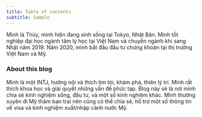 ```yaml
---
title: Table of contents
subtitle: Sample
---
```


Mình là Thủy, mình hiện đang sinh sống tại Tokyo, Nhật Bản. Mình tốt nghiệp đại học ngành tâm lý học tại Việt Nam và chuyển ngành khi sang Nhật năm 2019. Năm 2020, mình bắt đầu đầu tư chứng khoán tại thị trường Việt Nam và Mỹ. 

### About this blog

Mình là một INTJ, hướng nội và thích tìm tòi, khám phá, thiên lý trí. Mình rất thích khoa học và giải quyết những vấn đề phức tạp. Blog này sẽ là nơi mình chia sẻ kinh nghiệm sống, đầu tư, và một số kinh nghiệm khác. Mình thường xuyên đi Mỹ thăm bạn trai nên cũng có thể chia sẻ, hỗ trợ một số thông tin về visa và kinh nghiệm xuất/nhập cảnh nước Mỹ. 

